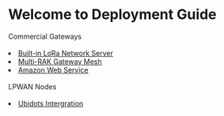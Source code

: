 # Welcome to Deployment Guide




<summary>Commercial Gateways</summary> 
<br>
<li><a href="/en-us/deployment-guide/build-in-lora-server/">Built-in LoRa Network Server</a></li>
<li><a href="/en-us/deployment-guide/multi-rak-gateway-mesh/">Multi-RAK Gateway Mesh</a></li>
<li><a href="/en-us/deployment-guide/amazon-web-service/">Amazon Web Service</a></li>
</br>

<summary>LPWAN Nodes</summary> 
<br>
<li><a href="/en-us/deployment-guide/connecting-to-ubidots/">Ubidots Intergration</a></li>
</br>